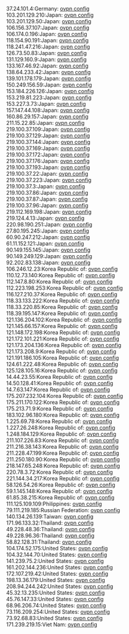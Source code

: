 37.24.101.4:Germany: [ovpn config](vpn/37_24_101_4.ovpn)  
103.201.129.210:Japan: [ovpn config](vpn/103_201_129_210.ovpn)  
103.201.129.50:Japan: [ovpn config](vpn/103_201_129_50.ovpn)  
106.156.37.107:Japan: [ovpn config](vpn/106_156_37_107.ovpn)  
106.174.0.196:Japan: [ovpn config](vpn/106_174_0_196.ovpn)  
118.154.90.191:Japan: [ovpn config](vpn/118_154_90_191.ovpn)  
118.241.47.216:Japan: [ovpn config](vpn/118_241_47_216.ovpn)  
126.73.50.83:Japan: [ovpn config](vpn/126_73_50_83.ovpn)  
131.129.160.9:Japan: [ovpn config](vpn/131_129_160_9.ovpn)  
133.167.46.92:Japan: [ovpn config](vpn/133_167_46_92.ovpn)  
138.64.233.42:Japan: [ovpn config](vpn/138_64_233_42.ovpn)  
139.101.178.179:Japan: [ovpn config](vpn/139_101_178_179.ovpn)  
150.249.156.59:Japan: [ovpn config](vpn/150_249_156_59.ovpn)  
153.184.226.126:Japan: [ovpn config](vpn/153_184_226_126.ovpn)  
153.219.81.223:Japan: [ovpn config](vpn/153_219_81_223.ovpn)  
153.227.3.73:Japan: [ovpn config](vpn/153_227_3_73.ovpn)  
157.147.44.108:Japan: [ovpn config](vpn/157_147_44_108.ovpn)  
160.86.29.157:Japan: [ovpn config](vpn/160_86_29_157.ovpn)  
211.15.22.85:Japan: [ovpn config](vpn/211_15_22_85.ovpn)  
219.100.37.109:Japan: [ovpn config](vpn/219_100_37_109.ovpn)  
219.100.37.129:Japan: [ovpn config](vpn/219_100_37_129.ovpn)  
219.100.37.144:Japan: [ovpn config](vpn/219_100_37_144.ovpn)  
219.100.37.169:Japan: [ovpn config](vpn/219_100_37_169.ovpn)  
219.100.37.172:Japan: [ovpn config](vpn/219_100_37_172.ovpn)  
219.100.37.176:Japan: [ovpn config](vpn/219_100_37_176.ovpn)  
219.100.37.193:Japan: [ovpn config](vpn/219_100_37_193.ovpn)  
219.100.37.22:Japan: [ovpn config](vpn/219_100_37_22.ovpn)  
219.100.37.223:Japan: [ovpn config](vpn/219_100_37_223.ovpn)  
219.100.37.3:Japan: [ovpn config](vpn/219_100_37_3.ovpn)  
219.100.37.86:Japan: [ovpn config](vpn/219_100_37_86.ovpn)  
219.100.37.87:Japan: [ovpn config](vpn/219_100_37_87.ovpn)  
219.100.37.96:Japan: [ovpn config](vpn/219_100_37_96.ovpn)  
219.112.169.198:Japan: [ovpn config](vpn/219_112_169_198.ovpn)  
219.124.4.13:Japan: [ovpn config](vpn/219_124_4_13.ovpn)  
220.98.190.251:Japan: [ovpn config](vpn/220_98_190_251.ovpn)  
27.80.195.245:Japan: [ovpn config](vpn/27_80_195_245.ovpn)  
60.90.247.212:Japan: [ovpn config](vpn/60_90_247_212.ovpn)  
61.11.152.121:Japan: [ovpn config](vpn/61_11_152_121.ovpn)  
90.149.155.145:Japan: [ovpn config](vpn/90_149_155_145.ovpn)  
90.149.249.129:Japan: [ovpn config](vpn/90_149_249_129.ovpn)  
92.202.83.138:Japan: [ovpn config](vpn/92_202_83_138.ovpn)  
106.246.12.23:Korea Republic of: [ovpn config](vpn/106_246_12_23.ovpn)  
110.12.73.140:Korea Republic of: [ovpn config](vpn/110_12_73_140.ovpn)  
112.147.8.80:Korea Republic of: [ovpn config](vpn/112_147_8_80.ovpn)  
112.223.198.253:Korea Republic of: [ovpn config](vpn/112_223_198_253.ovpn)  
116.127.210.37:Korea Republic of: [ovpn config](vpn/116_127_210_37.ovpn)  
118.33.133.222:Korea Republic of: [ovpn config](vpn/118_33_133_222.ovpn)  
118.33.220.85:Korea Republic of: [ovpn config](vpn/118_33_220_85.ovpn)  
118.39.195.147:Korea Republic of: [ovpn config](vpn/118_39_195_147.ovpn)  
121.136.204.102:Korea Republic of: [ovpn config](vpn/121_136_204_102.ovpn)  
121.145.66.157:Korea Republic of: [ovpn config](vpn/121_145_66_157.ovpn)  
121.148.172.198:Korea Republic of: [ovpn config](vpn/121_148_172_198.ovpn)  
121.172.101.221:Korea Republic of: [ovpn config](vpn/121_172_101_221.ovpn)  
121.173.204.136:Korea Republic of: [ovpn config](vpn/121_173_204_136.ovpn)  
121.173.208.9:Korea Republic of: [ovpn config](vpn/121_173_208_9.ovpn)  
121.191.186.105:Korea Republic of: [ovpn config](vpn/121_191_186_105.ovpn)  
124.61.222.48:Korea Republic of: [ovpn config](vpn/124_61_222_48.ovpn)  
125.128.105.16:Korea Republic of: [ovpn config](vpn/125_128_105_16.ovpn)  
14.44.23.55:Korea Republic of: [ovpn config](vpn/14_44_23_55.ovpn)  
14.50.128.41:Korea Republic of: [ovpn config](vpn/14_50_128_41.ovpn)  
14.7.63.147:Korea Republic of: [ovpn config](vpn/14_7_63_147.ovpn)  
175.207.232.104:Korea Republic of: [ovpn config](vpn/175_207_232_104.ovpn)  
175.211.170.122:Korea Republic of: [ovpn config](vpn/175_211_170_122.ovpn)  
175.213.71.9:Korea Republic of: [ovpn config](vpn/175_213_71_9.ovpn)  
183.102.96.180:Korea Republic of: [ovpn config](vpn/183_102_96_180.ovpn)  
1.225.69.78:Korea Republic of: [ovpn config](vpn/1_225_69_78.ovpn)  
1.227.26.248:Korea Republic of: [ovpn config](vpn/1_227_26_248.ovpn)  
1.248.184.129:Korea Republic of: [ovpn config](vpn/1_248_184_129.ovpn)  
211.107.226.83:Korea Republic of: [ovpn config](vpn/211_107_226_83.ovpn)  
211.216.38.143:Korea Republic of: [ovpn config](vpn/211_216_38_143.ovpn)  
211.228.47.199:Korea Republic of: [ovpn config](vpn/211_228_47_199.ovpn)  
211.250.180.90:Korea Republic of: [ovpn config](vpn/211_250_180_90.ovpn)  
218.147.65.248:Korea Republic of: [ovpn config](vpn/218_147_65_248.ovpn)  
220.78.3.72:Korea Republic of: [ovpn config](vpn/220_78_3_72.ovpn)  
221.144.34.217:Korea Republic of: [ovpn config](vpn/221_144_34_217.ovpn)  
58.126.54.26:Korea Republic of: [ovpn config](vpn/58_126_54_26.ovpn)  
59.1.145.148:Korea Republic of: [ovpn config](vpn/59_1_145_148.ovpn)  
61.85.38.215:Korea Republic of: [ovpn config](vpn/61_85_38_215.ovpn)  
111.125.109.109:Philippines: [ovpn config](vpn/111_125_109_109.ovpn)  
79.111.219.185:Russian Federation: [ovpn config](vpn/79_111_219_185.ovpn)  
140.134.26.139:Taiwan: [ovpn config](vpn/140_134_26_139.ovpn)  
171.96.133.32:Thailand: [ovpn config](vpn/171_96_133_32.ovpn)  
49.228.48.36:Thailand: [ovpn config](vpn/49_228_48_36.ovpn)  
49.228.96.36:Thailand: [ovpn config](vpn/49_228_96_36.ovpn)  
58.82.128.31:Thailand: [ovpn config](vpn/58_82_128_31.ovpn)  
104.174.52.175:United States: [ovpn config](vpn/104_174_52_175.ovpn)  
104.32.144.70:United States: [ovpn config](vpn/104_32_144_70.ovpn)  
141.239.75.2:United States: [ovpn config](vpn/141_239_75_2.ovpn)  
161.202.144.236:United States: [ovpn config](vpn/161_202_144_236.ovpn)  
172.107.219.42:United States: [ovpn config](vpn/172_107_219_42.ovpn)  
198.13.36.179:United States: [ovpn config](vpn/198_13_36_179.ovpn)  
208.94.244.242:United States: [ovpn config](vpn/208_94_244_242.ovpn)  
45.32.13.235:United States: [ovpn config](vpn/45_32_13_235.ovpn)  
45.76.147.33:United States: [ovpn config](vpn/45_76_147_33.ovpn)  
68.96.206.74:United States: [ovpn config](vpn/68_96_206_74.ovpn)  
73.116.209.254:United States: [ovpn config](vpn/73_116_209_254.ovpn)  
73.92.68.83:United States: [ovpn config](vpn/73_92_68_83.ovpn)  
171.239.219.15:Viet Nam: [ovpn config](vpn/171_239_219_15.ovpn)  
